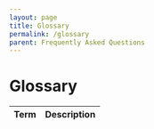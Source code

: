 ```yaml
---
layout: page
title: Glossary
permalink: /glossary
parent: Frequently Asked Questions
---
```


# Glossary
| Term | Description |
| :--: | :---------: |
